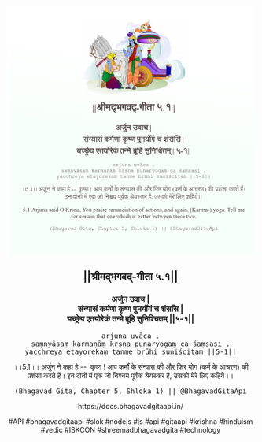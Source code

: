 <img src="../../asset/BG_5_1.png"/>
<center><h2>||श्रीमद्‍भगवद्‍-गीता ५.१||</h2>
<h3>अर्जुन उवाच |<br/>संन्यासं कर्मणां कृष्ण पुनर्योगं च शंससि |<br/>यच्छ्रेय एतयोरेकं तन्मे ब्रूहि सुनिश्चितम् ||५-१||</h3>
<pre>arjuna uvāca .<br/>saṃnyāsaṃ karmaṇāṃ kṛṣṇa punaryogaṃ ca śaṃsasi .<br/>yacchreya etayorekaṃ tanme brūhi suniścitam ||5-1||</pre>
<p>।।5.1।। अर्जुन ने कहा हे --  कृष्ण ! आप कर्मों के संन्यास की और फिर योग (कर्म के आचरण) की प्रशंसा करते हैं। इन दोनों में एक जो निश्चय पूर्वक श्रेयस्कर है, उसको मेरे लिए कहिये।।</p>
<pre>(Bhagavad Gita, Chapter 5, Shloka 1) || @BhagavadGitaApi</pre><p>https://docs.bhagavadgitaapi.in/</p><p>#API #bhagavadgitaapi #slok #nodejs #js #api #gitaapi #krishna #hinduism #vedic #ISKCON #shreemadbhagavadgita #technology</p></center>